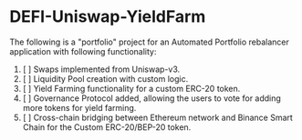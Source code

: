 # DEFI-Uniswap-YieldFarm

The following is a "portfolio" project for an Automated Portfolio rebalancer application with following functionality:

  1. [ ] Swaps implemented from Uniswap-v3.
  2. [ ] Liquidity Pool creation with custom logic. 
  3. [ ] Yield Farming functionality for a custom ERC-20 token.
  4. [ ] Governance Protocol added, allowing the users to vote for adding more tokens for yield farming.
  5. [ ] Cross-chain bridging between Ethereum network and Binance Smart Chain for the Custom ERC-20/BEP-20 token.
